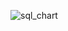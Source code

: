 ![sql_chart](https://github.com/tabesink/Lessons.MSSQL/assets/56601360/17118bef-c55d-4f29-8631-785502978593)
